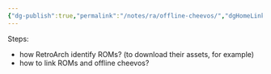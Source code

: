 ```yaml
---
{"dg-publish":true,"permalink":"/notes/ra/offline-cheevos/","dgHomeLink":true,"dgPassFrontmatter":false}
---
```


Steps:

- how RetroArch identify ROMs? (to download their assets, for example)
- how to link ROMs and offline cheevos?
